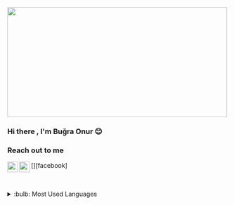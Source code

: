 <img src="https://media.giphy.com/media/vzO0Vc8b2VBLi/source.gif" width="500" height="250">

### Hi there , I'm Buğra Onur :blush:

### Reach out to me

[<img height="24" width="24" src="https://unpkg.com/simple-icons@v4/icons/linkedin.svg" align="left" />][linkedin]

[<img height="24" width="24" src="https://unpkg.com/simple-icons@v4/icons/facebook.svg" align="left" />][facebook]

<br/>
<br/>

<details>
  <summary>:bulb: Most Used Languages  </summary>
    <img src="https://github-readme-stats.vercel.app/api/top-langs/?username=BGNC&layout=compact"/>
</details>

[linkedin]: https://tr.linkedin.com/in/buğra-onur-genç-3312b7209

